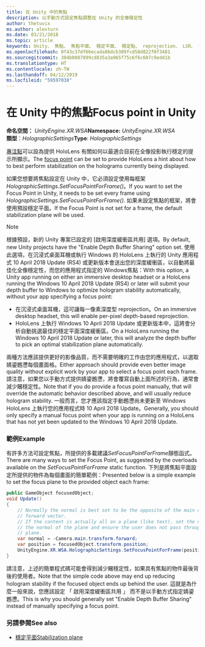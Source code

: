 ```yaml
---
title: 在 Unity 中的焦點
description: 以手動方式設定焦點調整在 Unity 的全像穩定性
author: thetuvix
ms.author: alexturn
ms.date: 03/21/2018
ms.topic: article
keywords: Unity、 焦點、 焦點平面、 穩定平面、 穩定點、 reprojection、 LSR、 深度緩衝區
ms.openlocfilehash: 0f43c37df66ecada86dcb309fcd58d822f0f3481
ms.sourcegitcommit: 384b0087899cd835a3a965f75c6f6c607c9edd1b
ms.translationtype: HT
ms.contentlocale: zh-TW
ms.lasthandoff: 04/12/2019
ms.locfileid: "59597038"
---
```

# <a name="focus-point-in-unity"></a><span data-ttu-id="98b1d-104">在 Unity 中的焦點</span><span class="sxs-lookup"><span data-stu-id="98b1d-104">Focus point in Unity</span></span>

<span data-ttu-id="98b1d-105">**命名空間：**  *UnityEngine.XR.WSA*</span><span class="sxs-lookup"><span data-stu-id="98b1d-105">**Namespace:** *UnityEngine.XR.WSA*</span></span><br>
<span data-ttu-id="98b1d-106">**類型**：*HolographicSettings*</span><span class="sxs-lookup"><span data-stu-id="98b1d-106">**Type**: *HolographicSettings*</span></span>

<span data-ttu-id="98b1d-107">[專注點](hologram-stability.md#stabilization-plane)可以設為提供 HoloLens 有關如何以最適合目前在全像投影執行穩定的提示所顯示。</span><span class="sxs-lookup"><span data-stu-id="98b1d-107">The [focus point](hologram-stability.md#stabilization-plane) can be set to provide HoloLens a hint about how to best perform stabilization on the holograms currently being displayed.</span></span>

<span data-ttu-id="98b1d-108">如果您想要將焦點設定在 Unity 中，它必須設定使用每框架*HolographicSettings.SetFocusPointForFrame()*。</span><span class="sxs-lookup"><span data-stu-id="98b1d-108">If you want to set the Focus Point in Unity, it needs to be set every frame using *HolographicSettings.SetFocusPointForFrame()*.</span></span> <span data-ttu-id="98b1d-109">如果未設定焦點的框架，將會使用預設穩定平面。</span><span class="sxs-lookup"><span data-stu-id="98b1d-109">If the Focus Point is not set for a frame, the default stabilization plane will be used.</span></span>

> [!NOTE]
> <span data-ttu-id="98b1d-110">根據預設，新的 Unity 專案已設定的 [啟用深度緩衝區共用] 選項。</span><span class="sxs-lookup"><span data-stu-id="98b1d-110">By default, new Unity projects have the "Enable Depth Buffer Sharing" option set.</span></span>  <span data-ttu-id="98b1d-111">使用此選項，在沉浸式桌面耳機或執行 Windows 的 HoloLens 上執行的 Unity 應用程式 10 April 2018 Update (RS4) 或更新版本會送出您的深度緩衝區，以自動將最佳化全像穩定性，而您的應用程式指定的 Windows焦點：</span><span class="sxs-lookup"><span data-stu-id="98b1d-111">With this option, a Unity app running on either an immersive desktop headset or a HoloLens running the Windows 10 April 2018 Update (RS4) or later will submit your depth buffer to Windows to optimize hologram stability automatically, without your app specifying a focus point:</span></span>
> * <span data-ttu-id="98b1d-112">在沉浸式桌面耳機，這可讓每一像素深度型 reprojection。</span><span class="sxs-lookup"><span data-stu-id="98b1d-112">On an immersive desktop headset, this will enable per-pixel depth-based reprojection.</span></span>
> * <span data-ttu-id="98b1d-113">HoloLens 上執行 Windows 10 April 2018 Update 或更新版本中，這將會分析自動挑選最佳的穩定平面深度緩衝區。</span><span class="sxs-lookup"><span data-stu-id="98b1d-113">On a HoloLens running the Windows 10 April 2018 Update or later, this will analyze the depth buffer to pick an optimal stabilization plane automatically.</span></span>
>
> <span data-ttu-id="98b1d-114">兩種方法應該提供更好的影像品質，而不需要明確的工作由您的應用程式，以選取婧鎏鶗懘每個畫面格。</span><span class="sxs-lookup"><span data-stu-id="98b1d-114">Either approach should provide even better image quality without explicit work by your app to select a focus point each frame.</span></span>  <span data-ttu-id="98b1d-115">請注意，如果您以手動方式提供婧鎏鶗懘，將會覆寫自動上面所述的行為，通常會減少闀穩定性。</span><span class="sxs-lookup"><span data-stu-id="98b1d-115">Note that if you do provide a focus point manually, that will override the automatic behavior described above, and will usually reduce hologram stability.</span></span>  <span data-ttu-id="98b1d-116">一般而言，您才應該指定手動鶗懘尚未更新至 Windows HoloLens 上執行您的應用程式時 10 April 2018 Update。</span><span class="sxs-lookup"><span data-stu-id="98b1d-116">Generally, you should only specify a manual focus point when your app is running on a HoloLens that has not yet been updated to the Windows 10 April 2018 Update.</span></span>

### <a name="example"></a><span data-ttu-id="98b1d-117">範例</span><span class="sxs-lookup"><span data-stu-id="98b1d-117">Example</span></span>

<span data-ttu-id="98b1d-118">有許多方法可設定焦點，所提供的多載建議*SetFocusPointForFrame*靜態函式。</span><span class="sxs-lookup"><span data-stu-id="98b1d-118">There are many ways to set the Focus Point, as suggested by the overloads available on the *SetFocusPointForFrame* static function.</span></span> <span data-ttu-id="98b1d-119">下列是將焦點平面設定所提供的物件為每個畫面的簡單範例：</span><span class="sxs-lookup"><span data-stu-id="98b1d-119">Presented below is a simple example to set the focus plane to the provided object each frame:</span></span>

```cs
public GameObject focusedObject;
void Update()
{
    // Normally the normal is best set to be the opposite of the main camera's 
    // forward vector.
    // If the content is actually all on a plane (like text), set the normal to 
    // the normal of the plane and ensure the user does not pass through the 
    // plane.
    var normal = -Camera.main.transform.forward;     
    var position = focusedObject.transform.position;
    UnityEngine.XR.WSA.HolographicSettings.SetFocusPointForFrame(position, normal);
}
```

<span data-ttu-id="98b1d-120">請注意，上述的簡單程式碼可能會得到減少闀穩定性，如果具有焦點的物件最後背後的使用者。</span><span class="sxs-lookup"><span data-stu-id="98b1d-120">Note that the simple code above may end up reducing hologram stability if the focused object ends up behind the user.</span></span>  <span data-ttu-id="98b1d-121">這就是為什麼一般來說，您應該設定 「 啟用深度緩衝區共用 」 而不是以手動方式指定婧鎏鶗懘。</span><span class="sxs-lookup"><span data-stu-id="98b1d-121">This is why you should generally set "Enable Depth Buffer Sharing" instead of manually specifying a focus point.</span></span>

### <a name="see-also"></a><span data-ttu-id="98b1d-122">另請參閱</span><span class="sxs-lookup"><span data-stu-id="98b1d-122">See also</span></span>
* [<span data-ttu-id="98b1d-123">穩定平面</span><span class="sxs-lookup"><span data-stu-id="98b1d-123">Stabilization plane</span></span>](hologram-stability.md#stabilization-plane)
